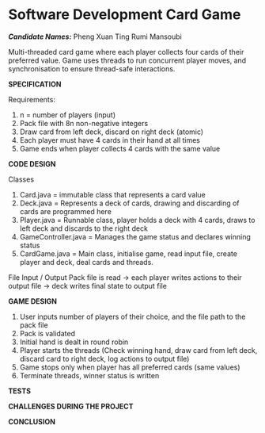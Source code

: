 # Software Development Card Game

***Candidate Names:***
Pheng Xuan Ting
Rumi Mansoubi

Multi-threaded card game where each player collects four cards of their preferred value.
Game uses threads to run concurrent player moves, and synchronisation to ensure thread-safe interactions.

**SPECIFICATION**

Requirements:
1. n = number of players (input)
2. Pack file with 8n non-negative integers
3. Draw card from left deck, discard on right deck (atomic)
4. Each player must have 4 cards in their hand at all times
5. Game ends when player collects 4 cards with the same value

**CODE DESIGN**

Classes
1. Card.java = immutable class that represents a card value
2. Deck.java = Represents a deck of cards, drawing and discarding of cards are programmed here
3. Player.java = Runnable class, player holds a deck with 4 cards, draws to left deck and discards to the right deck
4. GameController.java = Manages the game status and declares winning status
5. CardGame.java = Main class, initialise game, read input file, create player and deck, deal cards and threads.

File Input / Output
Pack file is read -> each player writes actions to their output file -> deck writes final state to output file


**GAME DESIGN**
1. User inputs number of players of their choice, and the file path to the pack file
2. Pack is validated 
3. Initial hand is dealt in round robin 
4. Player starts the threads (Check winning hand, draw card from left deck, discard card to right deck, log actions to output file)
5. Game stops only when player has all preferred cards (same values)
6. Terminate threads, winner status is written

**TESTS**


**CHALLENGES DURING THE PROJECT**


**CONCLUSION**